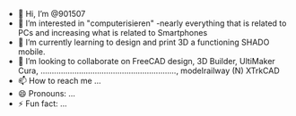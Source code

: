 - 👋 Hi, I’m @901507
- 👀 I’m interested in "computerisieren" -nearly everything that is related to PCs and increasing what is related to Smartphones
- 🌱 I’m currently learning to design and print 3D a functioning SHADO mobile.
- 💞️ I’m looking to collaborate on FreeCAD design, 3D Builder, UltiMaker Cura, ............................................................, modelrailway (N) XTrkCAD
- 📫 How to reach me ...
- 😄 Pronouns: ...
- ⚡ Fun fact: ...

<!---
901507/901507 is a ✨ special ✨ repository because its `README.md` (this file) appears on your GitHub profile.
You can click the Preview link to take a look at your changes.
--->
